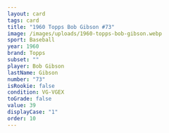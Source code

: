 ```yaml
---
layout: card
tags: card
title: "1960 Topps Bob Gibson #73"
image: /images/uploads/1960-topps-bob-gibson.webp
sport: Baseball
year: 1960
brand: Topps
subset: ""
player: Bob Gibson
lastName: Gibson
number: "73"
isRookie: false
condition: VG-VGEX
toGrade: false
value: 39
displayCase: "1"
order: 10
---
```

